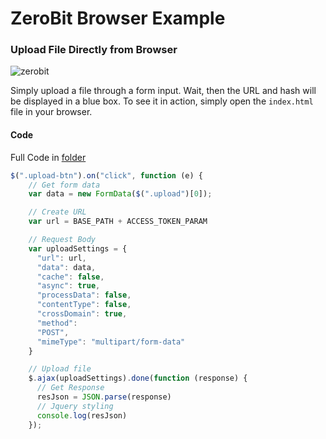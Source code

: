 # ZeroBit Browser Example

### Upload File Directly from Browser

![zerobit](https://user-images.githubusercontent.com/3782456/50046026-989e7180-00d7-11e9-8511-7732ccbe56dc.png)

Simply upload a file through a form input. Wait, then the URL and hash will be displayed in a blue box. To see it in action, simply open the `index.html` file in your browser. 

#### Code

Full Code in [folder](./uploadFileBrowser)

```js
$(".upload-btn").on("click", function (e) {
    // Get form data
    var data = new FormData($(".upload")[0]);

    // Create URL
    var url = BASE_PATH + ACCESS_TOKEN_PARAM

    // Request Body
    var uploadSettings = { 
      "url": url, 
      "data": data, 
      "cache": false, 
      "async": true, 
      "processData": false, 
      "contentType": false, 
      "crossDomain": true, 
      "method": 
      "POST", 
      "mimeType": "multipart/form-data"
    }

    // Upload file
    $.ajax(uploadSettings).done(function (response) {
      // Get Response
      resJson = JSON.parse(response)
      // Jquery styling
      console.log(resJson)
    });
```